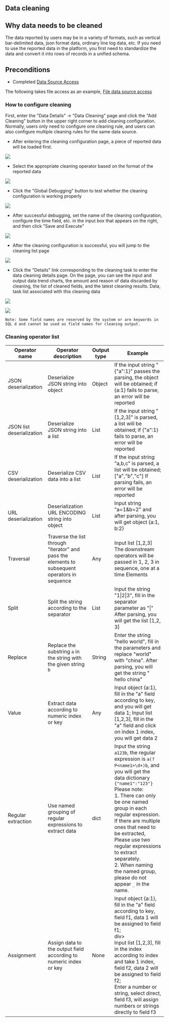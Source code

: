 ## Data cleaning

## Why data needs to be cleaned

The data reported by users may be in a variety of formats, such as vertical bar-delimited data, json format data, ordinary line log data, etc. If you need to use the reported data in the platform, you first need to standardize the data and convert it into rows of records in a unified schema.

## Preconditions
- Completed [Data Source Access](../data-access/concepts.md)

The following takes file access as an example, [File data source access](../data-access/file-upload/detail.md)

### How to configure cleaning

First, enter the "Data Details" -> "Data Cleaning" page and click the "Add Cleaning" button in the upper right corner to add cleaning configuration. Normally, users only need to configure one cleaning rule, and users can also configure multiple cleaning rules for the same data source.

* After entering the cleaning configuration page, a piece of reported data will be loaded first.

![](../../../assets/datahub_clean_scenario_split_01.png)

* Select the appropriate cleaning operator based on the format of the reported data

![](../../../assets/datahub_clean_scenario_split_02.png)

* Click the "Global Debugging" button to test whether the cleaning configuration is working properly

![](../../../assets/datahub_clean_scenario_split_03.png)

* After successful debugging, set the name of the cleaning configuration, configure the time field, etc. in the input box that appears on the right, and then click "Save and Execute"

![](../../../assets/datahub_clean_scenario_split_04.png)

* After the cleaning configuration is successful, you will jump to the cleaning list page

![](../../../assets/datahub_clean_scenario_split_05.png)

* Click the "Details" link corresponding to the cleaning task to enter the data cleaning details page. On the page, you can see the input and output data trend charts, the amount and reason of data discarded by cleaning, the list of cleaned fields, and the latest cleaning results. Data, task list associated with this cleaning data

![](../../../assets/datahub_clean_scenario_split_06.png)

![](../../../assets/datahub_clean_scenario_split_07.png)

```plain
Note: Some field names are reserved by the system or are keywords in SQL d and cannot be used as field names for cleaning output.
```


### Cleaning operator list

| Operator name | Operator description | Output type | Example |
| --- | --- | --- | --- |
| JSON deserialization | Deserialize JSON string into object | Object | If the input string "{\"a\":1}" passes the parsing, the object will be obtained; if {a:1} fails to parse, an error will be reported |
| JSON list deserialization | Deserialize JSON string into a list | List | If the input string "[1,2,3]" is parsed, a list will be obtained; if {"a":1} fails to parse, an error will be reported |
| CSV deserialization | Deserialize CSV data into a list | List | If the input string "a,b,c" is parsed, a list will be obtained; ["a","b","c"] If parsing fails, an error will be reported |
| URL deserialization | Deserialization URL ENCODING string into object | List | Input string "a=1&b=2" and after parsing, you will get object {a:1, b:2} |
| Traversal | Traverse the list through "iterator" and pass the elements to subsequent operators in sequence | Any | Input list [1,2,3] The downstream operators will be passed in 1, 2, 3 in sequence, one at a time Elements |
| Split | Split the string according to the separator | List | Input the string "1&#124;2&#124;3", fill in the separator parameter as "&#124;" After parsing, you will get the list [1,2, 3] |
| Replace | Replace the substring `a` in the string with the given string `b` | String | Enter the string "hello world", fill in the parameters and replace "world" with "china". After parsing, you will get the string " hello china" |
| Value | Extract data according to numeric index or key | Any | Input object {a:1}, fill in the "a" field according to key, and you will get data 1; Input list [1,2,3], fill in the "a" field and click on index 1 index, you will get data 2 |
| Regular extraction | Use named grouping of regular expressions to extract data | dict| <div>Input the string `a123b`, the regular expression is `a(?P<name1>\d+)b`, and you will get the data dictionary` {"name1":"123"}`</div><div>Please note:</div><div>1. There can only be one named group in each regular expression. If there are multiple ones that need to be extracted, Please use two regular expressions to extract separately. </div><div>2. When naming the named group, please do not appear `_` in the name. </div>|
| Assignment | Assign data to the output field according to numeric index or key | None |<div>Input object {a:1}, fill in the "a" field according to key, field f1, data 1 will be assigned to field f1;</div> div><div>Input list [1,2,3], fill in the index according to index and take 1 index, field f2, data 2 will be assigned to field f2;</div><div>Enter a number or string, select direct, field f3, will assign numbers or strings directly to field f3</div>|